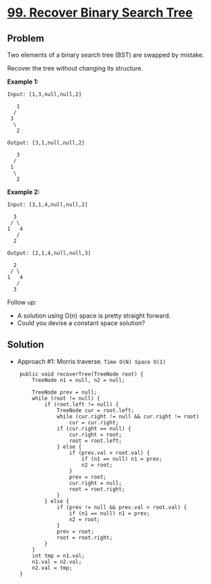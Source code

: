 # <a href='https://leetcode.com/problems/recover-binary-search-tree/'>99. Recover Binary Search Tree</a>

## Problem
Two elements of a binary search tree (BST) are swapped by mistake.

Recover the tree without changing its structure.

<strong>Example 1:</strong>
```
Input: [1,3,null,null,2]

   1
  /
 3
  \
   2

Output: [3,1,null,null,2]

   3
  /
 1
  \
   2
```
<strong>Example 2:</strong>
```
Input: [3,1,4,null,null,2]

  3
 / \
1   4
   /
  2

Output: [2,1,4,null,null,3]

  2
 / \
1   4
   /
  3
```

</strong>Follow up:</strong>
- A solution using O(n) space is pretty straight forward.
- Could you devise a constant space solution?

## Solution
- Approach #1: Morris traverse. ```Time O(N) Space O(1)```
```
    public void recoverTree(TreeNode root) {
        TreeNode n1 = null, n2 = null;
        
        TreeNode prev = null;
        while (root != null) {
            if (root.left != null) {
                TreeNode cur = root.left;
                while (cur.right != null && cur.right != root)
                    cur = cur.right;
                if (cur.right == null) {
                    cur.right = root;
                    root = root.left;
                } else {
                    if (prev.val > root.val) {
                        if (n1 == null) n1 = prev;
                        n2 = root;
                    }
                    prev = root;
                    cur.right = null;
                    root = root.right;
                }
            } else {
                if (prev != null && prev.val > root.val) {
                    if (n1 == null) n1 = prev;
                    n2 = root;
                }
                prev = root;
                root = root.right;
            }
        }
        int tmp = n1.val;
        n1.val = n2.val;
        n2.val = tmp;
    }
```
